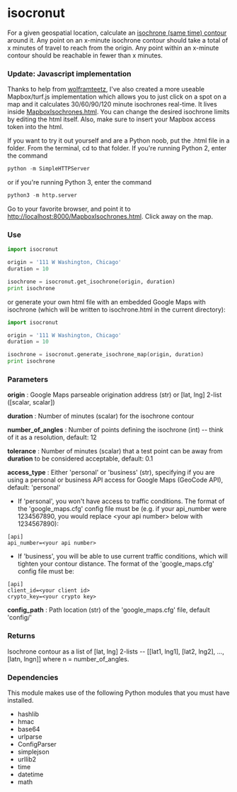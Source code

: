 # isocronut

For a given geospatial location, calculate an [isochrone (same time) contour](http://en.wikipedia.org/wiki/Isochrone_map) around it. Any point on an x-minute isochrone contour should take a total of x minutes of travel to reach from the origin. Any point within an x-minute contour should be reachable in fewer than x minutes.

### Update: Javascript implementation

Thanks to help from [wolframteetz](https://github.com/wolframteetz), I've also created a more useable Mapbox/turf.js implementation which allows you to just click on a spot on a map and it calculates 30/60/90/120 minute isochrones real-time. It lives inside [MapboxIsochrones.html](https://github.com/drewfustin/isocronut/blob/master/MapboxIsochrones.html). You can change the desired isochrone limits by editing the html itself. Also, make sure to insert your Mapbox access token into the html.

If you want to try it out yourself and are a Python noob, put the .html file in a folder. From the terminal, cd to that folder. If you're running Python 2, enter the command

```python
python -m SimpleHTTPServer
```

or if you're running Python 3, enter the command

```python
python3 -m http.server
```

Go to your favorite browser, and point it to [http://localhost:8000/MapboxIsochrones.html](http://localhost:8000/MapboxIsochrones.html). Click away on the map.

### Use

```python
import isocronut

origin = '111 W Washington, Chicago'
duration = 10

isochrone = isocronut.get_isochrone(origin, duration)
print isochrone
```

or generate your own html file with an embedded Google Maps with isochrone (which will be written to isochrone.html in the current directory):

```python
import isocronut

origin = '111 W Washington, Chicago'
duration = 10

isochrone = isocronut.generate_isochrone_map(origin, duration)
print isochrone
```

### Parameters

__origin__ : Google Maps parseable origination address (str) or [lat, lng] 2-list ([scalar, scalar])

__duration__ : Number of minutes (scalar) for the isochrone contour

__number_of_angles__ : Number of points defining the isochrone (int) -- think of it as a resolution, default: 12

__tolerance__ : Number of minutes (scalar) that a test point can be away from __duration__ to be considered acceptable, default: 0.1

__access_type__ : Either 'personal' or 'business' (str), specifying if you are using a personal or business API access for Google Maps (GeoCode API), default: 'personal'

  * If 'personal', you won't have access to traffic conditions. The format of the 'google_maps.cfg' config file must be (e.g. if your api_number were 1234567890, you would replace \<your api number\> below with 1234567890):

```
[api]
api_number=<your api number>
```

  * If 'business', you will be able to use current traffic conditions, which will tighten your contour distance. The format of the 'google_maps.cfg' config file must be:

```
[api]
client_id=<your client id>
crypto_key=<your crypto key>
```

__config_path__ : Path location (str) of the 'google_maps.cfg' file, default 'config/'

### Returns

Isochrone contour as a list of [lat, lng] 2-lists -- [[lat1, lng1], [lat2, lng2], ..., [latn, lngn]] where n = number_of_angles.

### Dependencies

This module makes use of the following Python modules that you must have installed.

* hashlib
* hmac
* base64
* urlparse
* ConfigParser
* simplejson
* urllib2
* time
* datetime
* math
